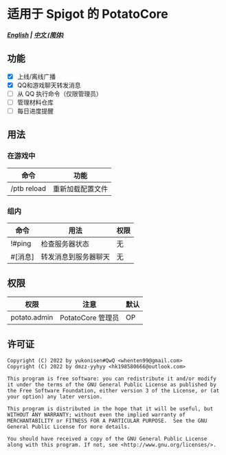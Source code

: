 # 适用于 Spigot 的 PotatoCore

##### [English](https://github.com/dmzz-yyhyy/PotatoCore/blob/main/README.md) | [中文 (简体)](https://github.com/dmzz-yyhyy/PotatoCore/blob/main/README_zh-CN.md)

## 功能

- [x] 上线/离线广播
- [x] QQ和游戏聊天转发消息
- [ ] 从 QQ 执行命令（仅限管理员）
- [ ] 管理材料仓库
- [ ] 每日进度提醒

## 用法

### 在游戏中

| 命令          | 功能       |
|-------------|----------|
| /ptb reload | 重新加载配置文件 |

### 组内

| 命令     | 用法         | 权限     |
|--------|------------|--------|
| !#ping | 检查服务器状态    | 无      |
| #[消息]  | 转发消息到服务器聊天 | 无      |

## 权限

| 权限           | 注意             | 默认  |
|--------------|----------------|-----|
| potato.admin | PotatoCore 管理员 | OP  |

## 许可证

````
Copyright (C) 2022 by yukonisen#QwQ <whenten99@gmail.com>
Copyright (C) 2022 by dmzz-yyhyy <hk198580666@outlook.com>

This program is free software: you can redistribute it and/or modify
it under the terms of the GNU General Public License as published by
the Free Software Foundation, either version 3 of the License, or (at
your option) any later version.

This program is distributed in the hope that it will be useful, but
WITHOUT ANY WARRANTY; without even the implied warranty of
MERCHANTABILITY or FITNESS FOR A PARTICULAR PURPOSE.  See the GNU
General Public License for more details.

You should have received a copy of the GNU General Public License
along with this program. If not, see <http://www.gnu.org/licenses/>.
````